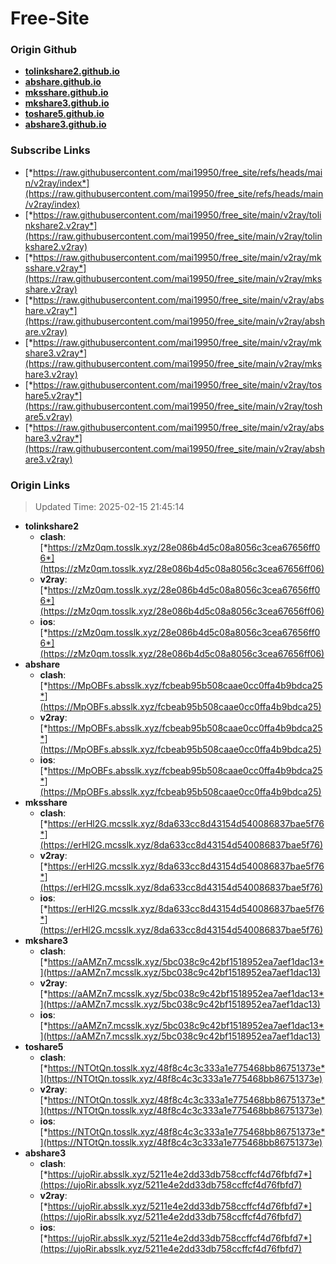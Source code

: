 # Free-Site

### Origin Github

- [**tolinkshare2.github.io**](https://github.com/tolinkshare2/tolinkshare2.github.io)
- [**abshare.github.io**](https://github.com/abshare/abshare.github.io)
- [**mksshare.github.io**](https://github.com/mksshare/mksshare.github.io)
- [**mkshare3.github.io**](https://github.com/mkshare3/mkshare3.github.io)
- [**toshare5.github.io**](https://github.com/toshare5/toshare5.github.io)
- [**abshare3.github.io**](https://github.com/abshare3/abshare3.github.io)

### Subscribe Links

- [*https://raw.githubusercontent.com/mai19950/free_site/refs/heads/main/v2ray/index*](https://raw.githubusercontent.com/mai19950/free_site/refs/heads/main/v2ray/index)
- [*https://raw.githubusercontent.com/mai19950/free_site/main/v2ray/tolinkshare2.v2ray*](https://raw.githubusercontent.com/mai19950/free_site/main/v2ray/tolinkshare2.v2ray)
- [*https://raw.githubusercontent.com/mai19950/free_site/main/v2ray/mksshare.v2ray*](https://raw.githubusercontent.com/mai19950/free_site/main/v2ray/mksshare.v2ray)
- [*https://raw.githubusercontent.com/mai19950/free_site/main/v2ray/abshare.v2ray*](https://raw.githubusercontent.com/mai19950/free_site/main/v2ray/abshare.v2ray)
- [*https://raw.githubusercontent.com/mai19950/free_site/main/v2ray/mkshare3.v2ray*](https://raw.githubusercontent.com/mai19950/free_site/main/v2ray/mkshare3.v2ray)
- [*https://raw.githubusercontent.com/mai19950/free_site/main/v2ray/toshare5.v2ray*](https://raw.githubusercontent.com/mai19950/free_site/main/v2ray/toshare5.v2ray)
- [*https://raw.githubusercontent.com/mai19950/free_site/main/v2ray/abshare3.v2ray*](https://raw.githubusercontent.com/mai19950/free_site/main/v2ray/abshare3.v2ray)

### Origin Links

> Updated Time: 2025-02-15 21:45:14

- **tolinkshare2**
  - **clash**: [*https://zMz0qm.tosslk.xyz/28e086b4d5c08a8056c3cea67656ff06*](https://zMz0qm.tosslk.xyz/28e086b4d5c08a8056c3cea67656ff06)
  - **v2ray**: [*https://zMz0qm.tosslk.xyz/28e086b4d5c08a8056c3cea67656ff06*](https://zMz0qm.tosslk.xyz/28e086b4d5c08a8056c3cea67656ff06)
  - **ios**: [*https://zMz0qm.tosslk.xyz/28e086b4d5c08a8056c3cea67656ff06*](https://zMz0qm.tosslk.xyz/28e086b4d5c08a8056c3cea67656ff06)
- **abshare**
  - **clash**: [*https://MpOBFs.absslk.xyz/fcbeab95b508caae0cc0ffa4b9bdca25*](https://MpOBFs.absslk.xyz/fcbeab95b508caae0cc0ffa4b9bdca25)
  - **v2ray**: [*https://MpOBFs.absslk.xyz/fcbeab95b508caae0cc0ffa4b9bdca25*](https://MpOBFs.absslk.xyz/fcbeab95b508caae0cc0ffa4b9bdca25)
  - **ios**: [*https://MpOBFs.absslk.xyz/fcbeab95b508caae0cc0ffa4b9bdca25*](https://MpOBFs.absslk.xyz/fcbeab95b508caae0cc0ffa4b9bdca25)
- **mksshare**
  - **clash**: [*https://erHl2G.mcsslk.xyz/8da633cc8d43154d540086837bae5f76*](https://erHl2G.mcsslk.xyz/8da633cc8d43154d540086837bae5f76)
  - **v2ray**: [*https://erHl2G.mcsslk.xyz/8da633cc8d43154d540086837bae5f76*](https://erHl2G.mcsslk.xyz/8da633cc8d43154d540086837bae5f76)
  - **ios**: [*https://erHl2G.mcsslk.xyz/8da633cc8d43154d540086837bae5f76*](https://erHl2G.mcsslk.xyz/8da633cc8d43154d540086837bae5f76)
- **mkshare3**
  - **clash**: [*https://aAMZn7.mcsslk.xyz/5bc038c9c42bf1518952ea7aef1dac13*](https://aAMZn7.mcsslk.xyz/5bc038c9c42bf1518952ea7aef1dac13)
  - **v2ray**: [*https://aAMZn7.mcsslk.xyz/5bc038c9c42bf1518952ea7aef1dac13*](https://aAMZn7.mcsslk.xyz/5bc038c9c42bf1518952ea7aef1dac13)
  - **ios**: [*https://aAMZn7.mcsslk.xyz/5bc038c9c42bf1518952ea7aef1dac13*](https://aAMZn7.mcsslk.xyz/5bc038c9c42bf1518952ea7aef1dac13)
- **toshare5**
  - **clash**: [*https://NTOtQn.tosslk.xyz/48f8c4c3c333a1e775468bb86751373e*](https://NTOtQn.tosslk.xyz/48f8c4c3c333a1e775468bb86751373e)
  - **v2ray**: [*https://NTOtQn.tosslk.xyz/48f8c4c3c333a1e775468bb86751373e*](https://NTOtQn.tosslk.xyz/48f8c4c3c333a1e775468bb86751373e)
  - **ios**: [*https://NTOtQn.tosslk.xyz/48f8c4c3c333a1e775468bb86751373e*](https://NTOtQn.tosslk.xyz/48f8c4c3c333a1e775468bb86751373e)
- **abshare3**
  - **clash**: [*https://ujoRir.absslk.xyz/5211e4e2dd33db758ccffcf4d76fbfd7*](https://ujoRir.absslk.xyz/5211e4e2dd33db758ccffcf4d76fbfd7)
  - **v2ray**: [*https://ujoRir.absslk.xyz/5211e4e2dd33db758ccffcf4d76fbfd7*](https://ujoRir.absslk.xyz/5211e4e2dd33db758ccffcf4d76fbfd7)
  - **ios**: [*https://ujoRir.absslk.xyz/5211e4e2dd33db758ccffcf4d76fbfd7*](https://ujoRir.absslk.xyz/5211e4e2dd33db758ccffcf4d76fbfd7)
